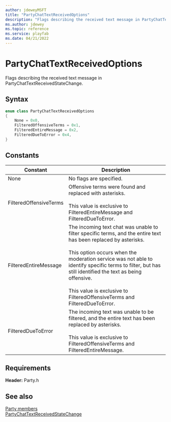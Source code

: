```yaml
---
author: jdeweyMSFT
title: "PartyChatTextReceivedOptions"
description: "Flags describing the received text message in PartyChatTextReceivedStateChange."
ms.author: jdewey
ms.topic: reference
ms.service: playfab
ms.date: 04/21/2022
---
```


# PartyChatTextReceivedOptions  

Flags describing the received text message in PartyChatTextReceivedStateChange.    

## Syntax  
  
```cpp
enum class PartyChatTextReceivedOptions    
{  
    None = 0x0,  
    FilteredOffensiveTerms = 0x1,  
    FilteredEntireMessage = 0x2,  
    FilteredDueToError = 0x4,  
}  
```  
  
## Constants  
  
| Constant | Description |
| --- | --- |
| None | No flags are specified. |  
| FilteredOffensiveTerms | Offensive terms were found and replaced with asterisks.<br/><br/> This value is exclusive to FilteredEntireMessage and FilteredDueToError. |  
| FilteredEntireMessage | The incoming text chat was unable to filter specific terms, and the entire text has been replaced by asterisks.<br/><br/> This option occurs when the moderation service was not able to identify specific terms to filter, but has still identified the text as being offensive. <br /><br /> This value is exclusive to FilteredOffensiveTerms and FilteredDueToError. |  
| FilteredDueToError | The incoming text was unable to be filtered, and the entire text has been replaced by asterisks.<br/><br/> This value is exclusive to FilteredOffensiveTerms and FilteredEntireMessage. |  
  
  
## Requirements  
  
**Header:** Party.h
  
## See also  
[Party members](../party_members.md)  
[PartyChatTextReceivedStateChange](../structs/partychattextreceivedstatechange.md)
  
  
